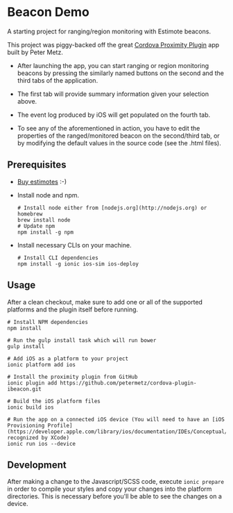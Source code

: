 Beacon Demo
=====================

A starting project for ranging/region monitoring with Estimote beacons.

This project was piggy-backed off the great [Cordova Proximity Plugin](https://github.com/petermetz/cordova-plugin-ibeacon) app built by Peter Metz.

* After launching the app, you can start ranging or region monitoring beacons by pressing the similarly named buttons on the
second and the third tabs of the application.

* The first tab will provide summary information given your selection above.
 
* The event log produced by iOS will get populated on the fourth tab.

* To see any of the aforementioned in action, you have to edit the properties of the ranged/monitored beacon on the
second/third tab, or by modifying the default values in the source code (see the .html files).

## Prerequisites

* [Buy estimotes](http://estimote.com/) :-)

* Install node and npm.

    ```
    # Install node either from [nodejs.org](http://nodejs.org) or homebrew
    brew install node
    # Update npm
    npm install -g npm
    ```

* Install necessary CLIs on your machine.
    
    ```
    # Install CLI dependencies
    npm install -g ionic ios-sim ios-deploy
    ```
    
## Usage

After a clean checkout, make sure to add one or all of the supported platforms and the plugin itself before running.
    
    # Install NPM dependencies
    npm install
    
    # Run the gulp install task which will run bower
    gulp install
    
    # Add iOS as a platform to your project
    ionic platform add ios 
    
    # Install the proximity plugin from GitHub
    ionic plugin add https://github.com/petermetz/cordova-plugin-ibeacon.git
    
    # Build the iOS platform files
    ionic build ios

    # Run the app on a connected iOS device (You will need to have an [iOS Provisioning Profile](https://developer.apple.com/library/ios/documentation/IDEs/Conceptual/AppStoreDistributionTutorial/CreatingYourTeamProvisioningProfile/CreatingYourTeamProvisioningProfile.html) recognized by XCode)
    ionic run ios --device
    
## Development

After making a change to the Javascript/SCSS code, execute ``ionic prepare`` in order to compile your styles and copy your changes into the 
platform directories. This is necessary before you'll be able to see the changes on a device.